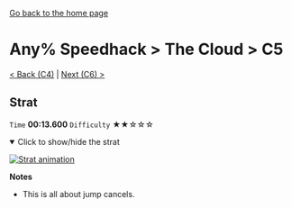 [Go back to the home page](https://github.com/Doublevil/scbspeedrun)

# Any% Speedhack > The Cloud > C5

[< Back (C4)](https://github.com/Doublevil/scbspeedrun/blob/main/levels/any_sh/C/C4.md) | [Next (C6) >](https://github.com/Doublevil/scbspeedrun/blob/main/levels/any_sh/C/C6.md)

## Strat

`Time` **00:13.600** `Difficulty` ★★☆☆☆
<details open>
  <summary>Click to show/hide the strat</summary>

  [![Strat animation](https://github.com/Doublevil/scbspeedrun/blob/main/media/levels/C/C5_Strat.webp)](https://github.com/Doublevil/scbspeedrun/blob/main/media/levels/C/C5_Strat.mp4?raw=true)

  **Notes**
  - This is all about jump cancels.
</details>
